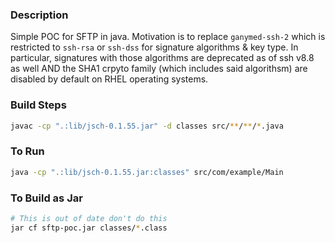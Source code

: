 ### Description
Simple POC for SFTP in java. Motivation is to replace `ganymed-ssh-2` which is restricted to `ssh-rsa` or `ssh-dss` for signature algorithms & key type.
In particular, signatures with those algorithms are deprecated as of ssh v8.8 as well AND the SHA1 crpyto family (which includes said algorithsm) are disabled by default on RHEL operating systems.

### Build Steps
```sh
javac -cp ".:lib/jsch-0.1.55.jar" -d classes src/**/**/*.java

```

### To Run
```sh
java -cp ".:lib/jsch-0.1.55.jar:classes" src/com/example/Main
```

### To Build as Jar
```sh
# This is out of date don't do this
jar cf sftp-poc.jar classes/*.class
```
